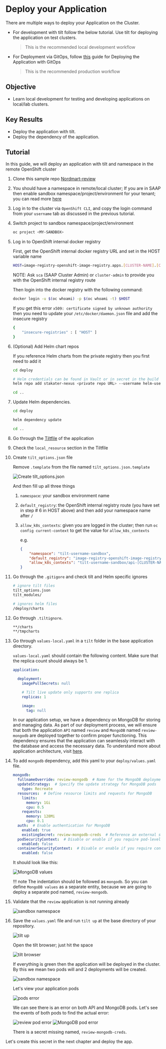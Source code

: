 # Deploy your Application

There are multiple ways to deploy your Application on the Cluster.

- For development with tilt follow the below tutorial. Use tilt for deploying the application on test clusters.

    > This is the recommended local development workflow

- For Deployment via GitOps, follow [this](../../../../for-delivery-engineers/tutorials/03-deploy-demo-app/deploy-demo-app.md) guide for Deploying the Application with GitOps

    > This is the recommended production workflow

## Objective

- Learn local development for testing and developing applications on local/lab clusters.

## Key Results

- Deploy the application with tilt.
- Deploy the dependency of the application.

## Tutorial

In this guide, we will deploy an application with tilt and namespace in the remote OpenShift cluster

1. Clone this sample repo [Nordmart-review](https://github.com/stakater-lab/stakater-nordmart-review)

1. You should have a namespace in remote/local cluster; If you are in SAAP then enable sandbox namespace/project/environment for your tenant; you can read more [here](https://docs.stakater.com/mto/main/customresources.html)

1. Log in to the cluster via `OpenShift CLI`, and copy the login command from your `username` tab as discussed in the previous tutorial.

1. Switch project to sandbox namespace/project/environment

    ```bash
    oc project <MY-SANDBOX>
    ```

1. Log in to OpenShift internal docker registry

    First, get the OpenShift internal docker registry URL and set in the HOST variable name

    ```bash
    HOST=image-registry-openshift-image-registry.apps.[CLUSTER-NAME].[CLUSTER-ID].kubeapp.cloud
    ```

    NOTE: Ask `sca` (SAAP Cluster Admin) or `cluster-admin` to provide you with the OpenShift internal registry route

    Then login into the docker registry with the following command:

    ```bash
    docker login -u $(oc whoami) -p $(oc whoami -t) $HOST
    ```

    If you get this error `x509: certificate signed by unknown authority` then you need to update your `/etc/docker/daemon.json` file and add the insecure registry

    ```bash
    {
        "insecure-registries" : [ "HOST" ]
    }
    ```

1. (Optional) Add Helm chart repos

    If you reference Helm charts from the private registry then you first need to add it

    ```sh
    cd deploy

    # Helm credentials can be found in Vault or in secret in the build namespace
    helm repo add stakater-nexus <private repo URL> --username helm-user-name --password ********

    cd ..
    ```

1. Update Helm dependencies.

    ```sh
    cd deploy

    helm dependency update

    cd ..
    ```

1. Go through the [Tiltfile](https://github.com/stakater-lab/stakater-nordmart-review/blob/main/Tiltfile) of the application

1. Check the `local_resource` section in the Tiltfile

1. Create `tilt_options.json` file

    Remove `.template` from the file named `tilt_options.json.template`

    ![Create tilt_options.json](images/tilt-options-json.png)

    And then fill up all three things

      1. `namespace`: your sandbox environment name
      1. `default_registry`: the OpenShift internal registry route (you have set in step # 6 in HOST above) and then add your namespace name after `/`
      1. `allow_k8s_contexts`: given you are logged in the cluster; then run `oc config current-context` to get the value for `allow_k8s_contexts`

          e.g.

          ```json
          {
              "namespace": "tilt-username-sandbox",
              "default_registry": "image-registry-openshift-image-registry.apps.[CLUSTER-NAME].[CLUSTER-ID].kubeapp.cloud/tilt-username-sandbox",
              "allow_k8s_contexts": "tilt-username-sandbox/api-[CLUSTER-NAME]-[CLUSTER-ID]-kubeapp-cloud:6443/user@email.com"
          }
          ```

1. Go through the `.gitigore` and check tilt and Helm specific ignores

    ```sh
    # ignore tilt files
    tilt_options.json
    tilt_modules/

    # ignores helm files
    /deploy/charts
    ```

1. Go through `.tiltignore`.

    ```sh
    **/charts
    **/tmpcharts
    ```

1. Go through `values-local.yaml` in a `tilt` folder in the base application directory.

    `values-local.yaml` should contain the following content. Make sure that the replica count should always be 1.

    ```yaml
    application:

      deployment:
        imagePullSecrets: null

        # Tilt live update only supports one replica
        replicas: 1

        image:
          tag: null
    ```

    In our application setup, we have a dependency on MongoDB for storing and managing data. As part of our deployment process, we will ensure that both the application `API` named `review` and `MongoDB` named `review-mongodb` are deployed together to confirm proper functioning. This dependency ensures that the application can seamlessly interact with the database and access the necessary data. To understand more about application architecture, visit [here](../about-application/about-application.md).

1. To add `mongodb` dependency, add this yaml to your `deploy/values.yaml` file.

    ```yaml
    mongodb:
      fullnameOverride: review-mongodb  # Name for the MongoDB deployment
      updateStrategy:  # Specify the update strategy for MongoDB pods
        type: Recreate
      resources:  # Define resource limits and requests for MongoDB
        limits:
          memory: 1Gi
          cpu: 0.5
        requests:
          memory: 128Mi
          cpu: 0.1
      auth:  # Enable authentication for MongoDB
        enabled: true
        existingSecret: review-mongodb-creds  # Reference an external secret for MongoDB credentials (created via Vault)
      podSecurityContext:  # Disable or enable if you require pod-level security context settings for MongoDB
        enabled: false
      containerSecurityContext:  # Disable or enable if you require container-level security context settings for MongoDB
        enabled: false
    ```

    It should look like this:

    ![MongoDB values](images/mongodb-values.png)

    !!! note
        The indentation should be followed as `mongodb`. So you can define `MongoDB values` as a separate entity, because we are going to deploy a separate pod named, `review-mongodb`.

1. Validate that the `review` application is not running already

    ![sandbox namespace](images/sandbox-env-b4-tilt-up.png)

1. Save the `values.yaml` file and run `tilt up` at the base directory of your repository.

    ![tilt up](images/tilt-up.png)

    Open the tilt browser; just hit the space

    ![tilt browser](images/tilt-browser.png)

    If everything is green then the application will be deployed in the cluster. By this we mean two pods will and 2 deployments will be created.

    ![sandbox namespace](images/pods.png)

    Let's view your application pods

    ![pods error](images/pods-error.png)

    We can see there is an error on both API and MongoDB pods. Let's see the events of both pods to find the actual error:

    ![review pod error](images/event-review.png)
    ![MongoDB pod error](images/events-mongodb.png)

    There is a secret missing named, `review-mongodb-creds`.

Let's create this secret in the next chapter and deploy the app.
